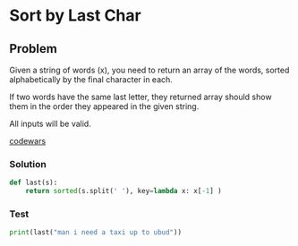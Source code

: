 # Sort by Last Char
## Problem

Given a string of words (x), you need to return an array of the words, sorted alphabetically by the final character in each.

If two words have the same last letter, they returned array should show them in the order they appeared in the given string.

All inputs will be valid.

[codewars](https://www.codewars.com/kata/57eba158e8ca2c8aba0002a0)

### Solution 
```python
def last(s):
    return sorted(s.split(' '), key=lambda x: x[-1] )
```

### Test
```python
print(last("man i need a taxi up to ubud"))
```